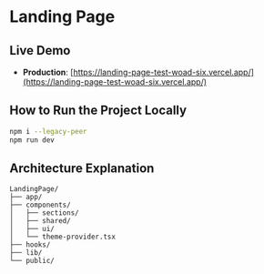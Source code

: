 # Landing Page

## Live Demo

- **Production**: [https://landing-page-test-woad-six.vercel.app/](https://landing-page-test-woad-six.vercel.app/)

##  How to Run the Project Locally

```bash
npm i --legacy-peer
npm run dev
```

##  Architecture Explanation

```
LandingPage/
├── app/                   
├── components/           
│   ├── sections/         
│   ├── shared/            
│   ├── ui/                
│   └── theme-provider.tsx 
├── hooks/                 
├── lib/                   
└── public/                
``` 
